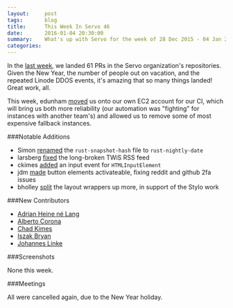 ```yaml
---
layout:     post
tags:       blog
title:      This Week In Servo 46
date:       2016-01-04 20:30:00
summary:    What's up with Servo for the week of 28 Dec 2015 - 04 Jan 2016
categories:
---
```


In the [last week](https://github.com/pulls?page=1&q=is%3Apr+is%3Amerged+closed%3A2015-12-28..2016-01-04+user%3Aservo), we landed 61 PRs in the Servo organization's repositories. Given the New Year, the number of people out on vacation, and the repeated Linode DDOS events, it's amazing that so many things landed! Great work, all.

This week, edunham [moved](https://github.com/servo/saltfs/pull/183) us onto our own EC2 account for our CI, which will bring us both more reliability (our automation was "fighting" for instances with another team's) and allowed us to remove some of most expensive fallback instances.

###Notable Additions

- Simon [renamed](https://github.com/servo/servo/pull/9086) the `rust-snapshot-hash` file to `rust-nightly-date`
- larsberg [fixed](https://github.com/servo/blog.servo.org/pull/51) the long-broken TWiS RSS feed
- ckimes [added](https://github.com/servo/servo/pull/9122) an input event for `HTMLInputElement`
- jdm [made](https://github.com/servo/servo/pull/8109) button elements activateable, fixing reddit and github 2fa issues
- bholley [split](https://github.com/servo/servo/pull/9051) the layout wrappers up more, in support of the Stylo work

###New Contributors

- [Adrian Heine né Lang](https://github.com/adrianheine)
- [Alberto Corona](https://github.com/0X1A)
- [Chad Kimes](https://github.com/ckimes89)
- [Iszak Bryan](https://github.com/iszak)
- [Johannes Linke](https://github.com/karyon)

###Screenshots

None this week.

###Meetings

All were cancelled again, due to the New Year holiday.
